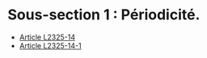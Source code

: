 # Sous-section 1 : Périodicité.

* [Article L2325-14](./LEGIARTI000031086777.md)
* [Article L2325-14-1](./LEGIARTI000031073109.md)
